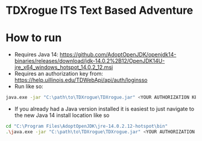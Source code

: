 # TDXrogue ITS Text Based Adventure


# How to run

  - Requires Java 14: https://github.com/AdoptOpenJDK/openjdk14-binaries/releases/download/jdk-14.0.2%2B12/OpenJDK14U-jre_x64_windows_hotspot_14.0.2_12.msi
  - Requires an authorization key from: https://help.uillinois.edu/TDWebApi/api/auth/loginsso
  - Run like so: 
```sh
java.exe -jar "C:\path\to\TDXrogue\TDXrogue.jar" <YOUR AUTHORIZATION KEY>
```
  - If you already had a Java version installed it is easiest to just navigate to the new Java 14 install location like so
```sh
cd "C:\Program Files\AdoptOpenJDK\jre-14.0.2.12-hotspot\bin"
.\java.exe -jar "C:\path\to\TDXrogue\TDXrogue.jar" <YOUR AUTHORIZATION KEY>
```
